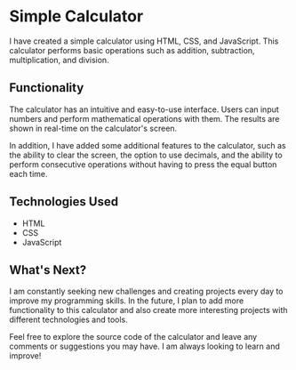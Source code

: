 # Simple Calculator

I have created a simple calculator using HTML, CSS, and JavaScript. This calculator performs basic operations such as addition, subtraction, multiplication, and division.

## Functionality

The calculator has an intuitive and easy-to-use interface. Users can input numbers and perform mathematical operations with them. The results are shown in real-time on the calculator's screen.

In addition, I have added some additional features to the calculator, such as the ability to clear the screen, the option to use decimals, and the ability to perform consecutive operations without having to press the equal button each time.

## Technologies Used

- HTML
- CSS
- JavaScript

## What's Next?

I am constantly seeking new challenges and creating projects every day to improve my programming skills. In the future, I plan to add more functionality to this calculator and also create more interesting projects with different technologies and tools.

Feel free to explore the source code of the calculator and leave any comments or suggestions you may have. I am always looking to learn and improve!
